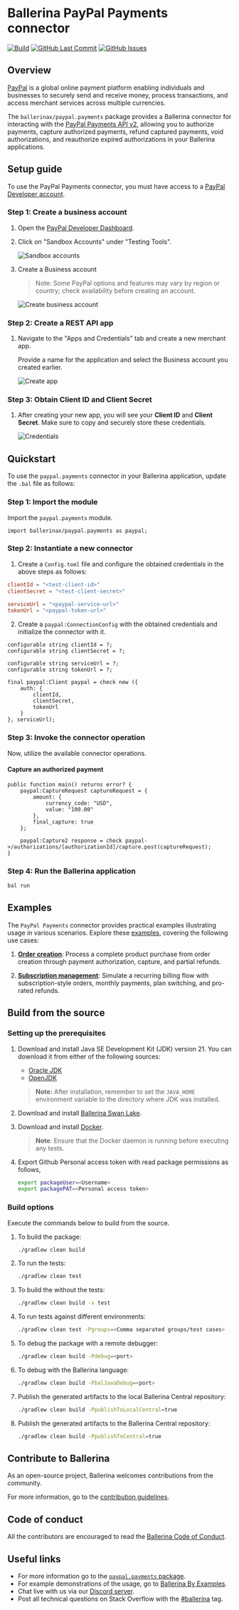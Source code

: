 # Ballerina PayPal Payments connector

[![Build](https://github.com/ballerina-platform/module-ballerinax-paypal.payments/actions/workflows/ci.yml/badge.svg)](https://github.com/ballerina-platform/module-ballerinax-paypal.payments/actions/workflows/ci.yml)
[![GitHub Last Commit](https://img.shields.io/github/last-commit/ballerina-platform/module-ballerinax-paypal.payments.svg)](https://github.com/ballerina-platform/module-ballerinax-paypal.payments/commits/master)
[![GitHub Issues](https://img.shields.io/github/issues/ballerina-platform/ballerina-library/module/paypal.payments.svg?label=Open%20Issues)](https://github.com/ballerina-platform/ballerina-library/labels/module%paypal.payments)

## Overview

[PayPal](https://www.paypal.com/) is a global online payment platform enabling individuals and businesses to securely send and receive money, process transactions, and access merchant services across multiple currencies.

The `ballerinax/paypal.payments` package provides a Ballerina connector for interacting with the [PayPal Payments API v2](https://developer.paypal.com/docs/api/payments/v2/), allowing you to authorize payments, capture authorized payments, refund captured payments, void authorizations, and reauthorize expired authorizations in your Ballerina applications.

## Setup guide

To use the PayPal Payments connector, you must have access to a [PayPal Developer account](https://developer.paypal.com/).

### Step 1: Create a business account

1. Open the [PayPal Developer Dashboard](https://developer.paypal.com/dashboard).

2. Click on "Sandbox Accounts" under "Testing Tools".

   ![Sandbox accounts](https://raw.githubusercontent.com/ballerina-platform/module-ballerinax-paypal.payments/main/docs/setup/resources/sandbox-accounts.png)

3. Create a Business account

   > Note: Some PayPal options and features may vary by region or country; check availability before creating an account.

   ![Create business account](https://raw.githubusercontent.com/ballerina-platform/module-ballerinax-paypal.payments/main/docs/setup/resources/create-account.png)

### Step 2: Create a REST API app

1. Navigate to the "Apps and Credentials" tab and create a new merchant app.

   Provide a name for the application and select the Business account you created earlier.

   ![Create app](https://raw.githubusercontent.com/ballerina-platform/module-ballerinax-paypal.payments/main/docs/setup/resources/create-app.png)

### Step 3: Obtain Client ID and Client Secret

1. After creating your new app, you will see your **Client ID** and **Client Secret**. Make sure to copy and securely store these credentials.

   ![Credentials](https://raw.githubusercontent.com/ballerina-platform/module-ballerinax-paypal.payments/main/docs/setup/resources/get-credentials.png)

## Quickstart

To use the `paypal.payments` connector in your Ballerina application, update the `.bal` file as follows:

### Step 1: Import the module

Import the `paypal.payments` module.

```ballerina
import ballerinax/paypal.payments as paypal;
```

### Step 2: Instantiate a new connector

1. Create a `Config.toml` file and configure the obtained credentials in the above steps as follows:

```toml
clientId = "<test-client-id>"
clientSecret = "<test-client-secret>"

serviceUrl = "<paypal-service-url>"
tokenUrl = "<paypal-token-url>"
```

2. Create a `paypal:ConnectionConfig` with the obtained credentials and initialize the connector with it.

```ballerina
configurable string clientId = ?;
configurable string clientSecret = ?;

configurable string serviceUrl = ?;
configurable string tokenUrl = ?;
```

```ballerina
final paypal:Client paypal = check new ({
    auth: {
        clientId,
        clientSecret,
        tokenUrl
    }
}, serviceUrl);
```

### Step 3: Invoke the connector operation

Now, utilize the available connector operations.

#### Capture an authorized payment

```ballerina
public function main() returns error? {
    paypal:CaptureRequest captureRequest = {
        amount: {
            currency_code: "USD",
            value: "100.00"
        },
        final_capture: true
    };
    
    paypal:Capture2 response = check paypal->/authorizations/[authorizationId]/capture.post(captureRequest);
}
```

### Step 4: Run the Ballerina application

```bash
bal run
```

## Examples

The `PayPal Payments` connector provides practical examples illustrating usage in various scenarios. Explore these [examples](https://github.com/ballerina-platform/module-ballerinax-paypal.payments/tree/main/examples/), covering the following use cases:

1. [**Order creation**](https://github.com/ballerina-platform/module-ballerinax-paypal.payments/tree/main/examples/order-creation): Process a complete product purchase from order creation through payment authorization, capture, and partial refunds.

2. [**Subscription management**](https://github.com/ballerina-platform/module-ballerinax-paypal.payments/tree/main/examples/subscription-management): Simulate a recurring billing flow with subscription-style orders, monthly payments, plan switching, and pro-rated refunds.

## Build from the source

### Setting up the prerequisites

1. Download and install Java SE Development Kit (JDK) version 21. You can download it from either of the following sources:

    * [Oracle JDK](https://www.oracle.com/java/technologies/downloads/)
    * [OpenJDK](https://adoptium.net/)

   > **Note:** After installation, remember to set the `JAVA_HOME` environment variable to the directory where JDK was installed.

2. Download and install [Ballerina Swan Lake](https://ballerina.io/).

3. Download and install [Docker](https://www.docker.com/get-started).

   > **Note**: Ensure that the Docker daemon is running before executing any tests.

4. Export Github Personal access token with read package permissions as follows,

    ```bash
    export packageUser=<Username>
    export packagePAT=<Personal access token>
    ```

### Build options

Execute the commands below to build from the source.

1. To build the package:

   ```bash
   ./gradlew clean build
   ```

2. To run the tests:

   ```bash
   ./gradlew clean test
   ```

3. To build the without the tests:

   ```bash
   ./gradlew clean build -x test
   ```

4. To run tests against different environments:

   ```bash
   ./gradlew clean test -Pgroups=<Comma separated groups/test cases>
   ```

5. To debug the package with a remote debugger:

   ```bash
   ./gradlew clean build -Pdebug=<port>
   ```

6. To debug with the Ballerina language:

   ```bash
   ./gradlew clean build -PbalJavaDebug=<port>
   ```

7. Publish the generated artifacts to the local Ballerina Central repository:

    ```bash
    ./gradlew clean build -PpublishToLocalCentral=true
    ```

8. Publish the generated artifacts to the Ballerina Central repository:

   ```bash
   ./gradlew clean build -PpublishToCentral=true
   ```

## Contribute to Ballerina

As an open-source project, Ballerina welcomes contributions from the community.

For more information, go to the [contribution guidelines](https://github.com/ballerina-platform/ballerina-lang/blob/master/CONTRIBUTING.md).

## Code of conduct

All the contributors are encouraged to read the [Ballerina Code of Conduct](https://ballerina.io/code-of-conduct).

## Useful links

* For more information go to the [`paypal.payments` package](https://central.ballerina.io/ballerinax/paypal.payments/latest).
* For example demonstrations of the usage, go to [Ballerina By Examples](https://ballerina.io/learn/by-example/).
* Chat live with us via our [Discord server](https://discord.gg/ballerinalang).
* Post all technical questions on Stack Overflow with the [#ballerina](https://stackoverflow.com/questions/tagged/ballerina) tag.
